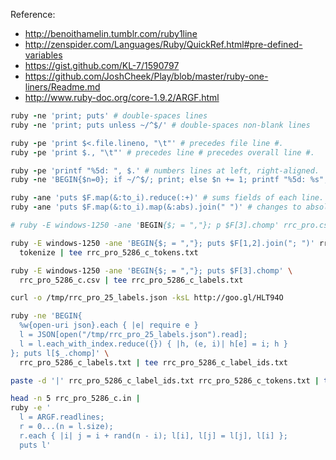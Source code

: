 Reference:
* http://benoithamelin.tumblr.com/ruby1line
* http://zenspider.com/Languages/Ruby/QuickRef.html#pre-defined-variables
* https://gist.github.com/KL-7/1590797
* https://github.com/JoshCheek/Play/blob/master/ruby-one-liners/Readme.md
* http://www.ruby-doc.org/core-1.9.2/ARGF.html

```ruby
ruby -ne 'print; puts' # double-spaces lines
ruby -ne 'print; puts unless ~/^$/' # double-spaces non-blank lines

ruby -pe 'print $<.file.lineno, "\t"' # precedes file line #.
ruby -pe 'print $., "\t"' # precedes line # precedes overall line #.

ruby -pe 'printf "%5d: ", $.' # numbers lines at left, right-aligned.
ruby -ne 'BEGIN{$n=0}; if ~/^$/; print; else $n += 1; printf "%5d: %s", $n, $_; end' # numbers non-blank lines.

ruby -ane 'puts $F.map(&:to_i).reduce(:+)' # sums fields of each line.
ruby -ane 'puts $F.map(&:to_i).map(&:abs).join(" ")' # changes to absolute values.

```

```bash
# ruby -E windows-1250 -ane 'BEGIN{$; = ","}; p $F[3].chomp' rrc_pro.csv | sort -f | uniq | tee rrc_pro_labels.json

ruby -E windows-1250 -ane 'BEGIN{$; = ","}; puts $F[1,2].join("; ")' rrc_pro_5286_c.csv |
  tokenize | tee rrc_pro_5286_c_tokens.txt

ruby -E windows-1250 -ane 'BEGIN{$; = ","}; puts $F[3].chomp' \
  rrc_pro_5286_c.csv | tee rrc_pro_5286_c_labels.txt

curl -o /tmp/rrc_pro_25_labels.json -ksL http://goo.gl/HLT94O

ruby -ne 'BEGIN{
  %w{open-uri json}.each { |e| require e }
  l = JSON[open("/tmp/rrc_pro_25_labels.json").read];
  l = l.each_with_index.reduce({}) { |h, (e, i)| h[e] = i; h }
}; puts l[$_.chomp]' \
  rrc_pro_5286_c_labels.txt | tee rrc_pro_5286_c_label_ids.txt

paste -d '|' rrc_pro_5286_c_label_ids.txt rrc_pro_5286_c_tokens.txt | tee rrc_pro_5286_c.in

head -n 5 rrc_pro_5286_c.in |
ruby -e '
  l = ARGF.readlines; 
  r = 0...(n = l.size);
  r.each { |i| j = i + rand(n - i); l[i], l[j] = l[j], l[i] };
  puts l' 
```
